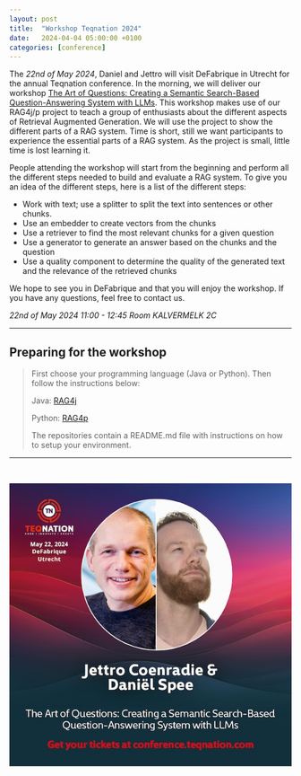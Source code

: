 ```yaml
---
layout: post
title:  "Workshop Teqnation 2024"
date:   2024-04-04 05:00:00 +0100
categories: [conference]
---
```

The _22nd of May 2024_, Daniel and Jettro will visit DeFabrique in Utrecht for the annual Teqnation conference. In the morning, we will deliver
our workshop [The Art of Questions: Creating a Semantic Search-Based Question-Answering System with LLMs](https://conference.teqnation.com/timetable/).
This workshop makes use of our RAG4j/p project to teach a group of enthusiasts about the different aspects of
Retrieval Augmented Generation. We will use the project to show the different parts of a RAG system. Time is short, still we want participants to experience the essential parts of a RAG system. As the project is small, little time is lost learning it.

People attending the workshop will start from the beginning and perform all the different steps needed to build and evaluate a RAG system. To give you an idea of the different steps, here is a list of the different steps:
- Work with text; use a splitter to split the text into sentences or other chunks.
- Use an embedder to create vectors from the chunks
- Use a retriever to find the most relevant chunks for a given question
- Use a generator to generate an answer based on the chunks and the question
- Use a quality component to determine the quality of the generated text and the relevance of the retrieved chunks

We hope to see you in DeFabrique and that you will enjoy the workshop. If you have any questions, feel free to contact us.

_22nd of May 2024 11:00 - 12:45 Room KALVERMELK 2C_

---

## Preparing for the workshop
>First choose your programming language (Java or Python). Then follow the instructions below:
>
>Java: [RAG4j](https://github.com/RAG4J/rag4j-teqnation)
>
>Python: [RAG4p](https://github.com/RAG4J/rag4p-teqnation)
>
>The repositories contain a README.md file with instructions on how to setup your environment.

---

&nbsp;

![Workshop Image](/assets/images/teqnation-session.jpg)
